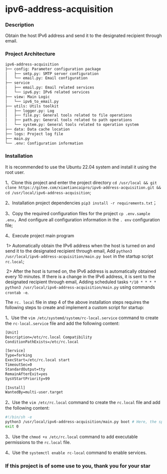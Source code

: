 # ipv6-address-acquisition



### Description

Obtain the host IPv6 address and send it to the designated recipient through email.



### Project Architecture

```txt
ipv6-address-acquisition
├── config: Parameter configuration package
│   ├── smtp.py: SMTP server configuration
│   └── email.py: Email configuration
├── service
│   ├── email.py: Email related services
│   └── ipv6.py: IPv6 related services
├── view: Main Logic
│   └── ipv6_to_email.py 
├── utils: Utils toolkit
│   ├── logger.py: Log
│   ├── file.py: General tools related to file operations
│   ├── path.py: General tools related to path operations
│   └── system.py: General tools related to operation system
├── data: Data cache location
├── logs: Project log file
├── main.py
└── .env: Configuration information
```



### Installation



It is recommended to use the Ubuntu 22.04 system and install it using the root user.



1、Clone this project and enter the project directory `cd /usr/local && git clone https://gitee.com/xiaotiancaipro/ipv6-address-acquisition.git && cd /usr/local/ipv6-address-acquisition`;

2、Installation project dependencies `pip3 install -r requirements.txt`；

3、Copy the required configuration files for the project `cp .env.sample .env`，And configure all configuration information in the `. env` configuration file;

4、Execute project main program

​	1> Automatically obtain the IPv6 address when the host is turned on and send it to the designated recipient through email, Add `python3 /usr/local/ipv6-address-acquisition/main.py boot` in the startup script `rc.local`;

​	2> After the host is turned on, the IPv6 address is automatically obtained every 10 minutes. If there is a change in the IPv6 address, it is sent to the designated recipient through email, Adding scheduled tasks `*/10 * * * * python3 /usr/local/ipv6-address-acquisition/main.py` using commands `crontab -e`.



The `rc. local` file in step 4 of the above installation steps requires the following steps to create and implement a custom script for startup:

1、Use the `vim /etc/systemd/system/rc-local.service` command to create the `rc-local.service` file and add the following content:

```txt
[Unit]
Description=/etc/rc.local Compatibility
ConditionPathExists=/etc/rc.local

[Service]
Type=forking
ExecStart=/etc/rc.local start
TimeoutSec=0
StandardOutput=tty
RemainAfterExit=yes
SysVStartPriority=99

[Install]
WantedBy=multi-user.target
```

2、Use the `vim /etc/rc.local` command to create the `rc.local` file and add the following content:

```bash
#!/bin/sh -e
python3 /usr/local/ipv6-address-acquisition/main.py boot # Here, the specified script is automatically run when the host starts up
exit 0
```

3、Use the `chmod +x /etc/rc.local` command to add executable permissions to the `rc.local` file.

4、Use the `systemctl enable rc-local` command to enable services.



### If this project is of some use to you, thank you for your star


